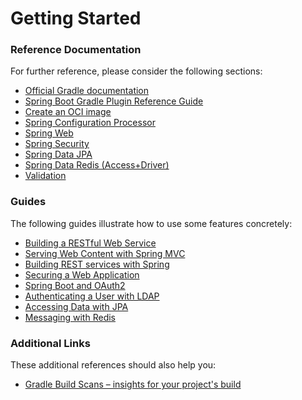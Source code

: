 # Getting Started

### Reference Documentation
For further reference, please consider the following sections:

* [Official Gradle documentation](https://docs.gradle.org)
* [Spring Boot Gradle Plugin Reference Guide](https://docs.spring.io/spring-boot/docs/2.6.0/gradle-plugin/reference/html/)
* [Create an OCI image](https://docs.spring.io/spring-boot/docs/2.6.0/gradle-plugin/reference/html/#build-image)
* [Spring Configuration Processor](https://docs.spring.io/spring-boot/docs/2.6.0/reference/htmlsingle/#configuration-metadata-annotation-processor)
* [Spring Web](https://docs.spring.io/spring-boot/docs/2.6.0/reference/htmlsingle/#boot-features-developing-web-applications)
* [Spring Security](https://docs.spring.io/spring-boot/docs/2.6.0/reference/htmlsingle/#boot-features-security)
* [Spring Data JPA](https://docs.spring.io/spring-boot/docs/2.6.0/reference/htmlsingle/#boot-features-jpa-and-spring-data)
* [Spring Data Redis (Access+Driver)](https://docs.spring.io/spring-boot/docs/2.6.0/reference/htmlsingle/#boot-features-redis)
* [Validation](https://docs.spring.io/spring-boot/docs/2.6.0/reference/htmlsingle/#boot-features-validation)

### Guides
The following guides illustrate how to use some features concretely:

* [Building a RESTful Web Service](https://spring.io/guides/gs/rest-service/)
* [Serving Web Content with Spring MVC](https://spring.io/guides/gs/serving-web-content/)
* [Building REST services with Spring](https://spring.io/guides/tutorials/bookmarks/)
* [Securing a Web Application](https://spring.io/guides/gs/securing-web/)
* [Spring Boot and OAuth2](https://spring.io/guides/tutorials/spring-boot-oauth2/)
* [Authenticating a User with LDAP](https://spring.io/guides/gs/authenticating-ldap/)
* [Accessing Data with JPA](https://spring.io/guides/gs/accessing-data-jpa/)
* [Messaging with Redis](https://spring.io/guides/gs/messaging-redis/)

### Additional Links
These additional references should also help you:

* [Gradle Build Scans – insights for your project's build](https://scans.gradle.com#gradle)

